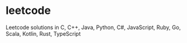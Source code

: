 # leetcode
Leetcode solutions in C, C++, Java, Python, C#, JavaScript, Ruby, Go, Scala, Kotlin, Rust, TypeScript
